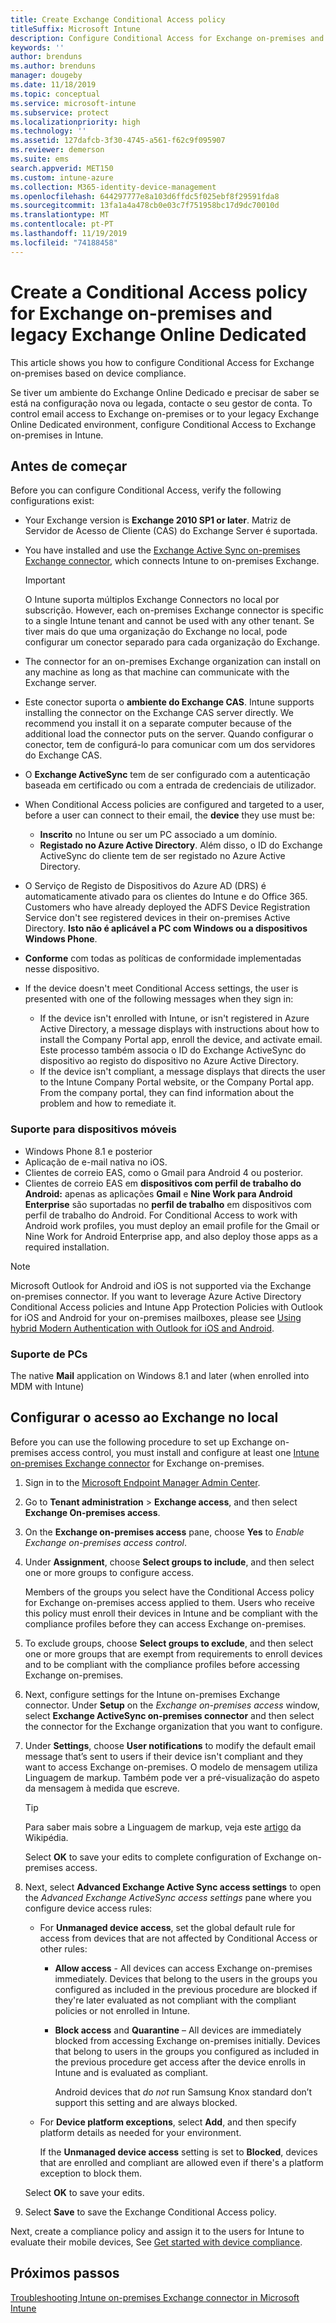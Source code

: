 ```yaml
---
title: Create Exchange Conditional Access policy
titleSuffix: Microsoft Intune
description: Configure Conditional Access for Exchange on-premises and legacy Exchange Online Dedicated in Intune.
keywords: ''
author: brenduns
ms.author: brenduns
manager: dougeby
ms.date: 11/18/2019
ms.topic: conceptual
ms.service: microsoft-intune
ms.subservice: protect
ms.localizationpriority: high
ms.technology: ''
ms.assetid: 127dafcb-3f30-4745-a561-f62c9f095907
ms.reviewer: demerson
ms.suite: ems
search.appverid: MET150
ms.custom: intune-azure
ms.collection: M365-identity-device-management
ms.openlocfilehash: 644297777e8a103d6ffdc5f025ebf8f29591fda8
ms.sourcegitcommit: 13fa1a4a478cb0e03c7f751958bc17d9dc70010d
ms.translationtype: MT
ms.contentlocale: pt-PT
ms.lasthandoff: 11/19/2019
ms.locfileid: "74188458"
---
```

# <a name="create-a-conditional-access-policy-for-exchange-on-premises-and-legacy-exchange-online-dedicated"></a>Create a Conditional Access policy for Exchange on-premises and legacy Exchange Online Dedicated

This article shows you how to configure Conditional Access for Exchange on-premises based on device compliance.

Se tiver um ambiente do Exchange Online Dedicado e precisar de saber se está na configuração nova ou legada, contacte o seu gestor de conta. To control email access to Exchange on-premises or to your legacy Exchange Online Dedicated environment, configure Conditional Access to Exchange on-premises in Intune.

## <a name="before-you-begin"></a>Antes de começar

Before you can configure Conditional Access, verify the following configurations exist:

- Your Exchange version is **Exchange 2010 SP1 or later**. Matriz de Servidor de Acesso de Cliente (CAS) do Exchange Server é suportada.

- You have installed and use the [Exchange Active Sync on-premises Exchange connector](exchange-connector-install.md), which connects Intune to on-premises Exchange.

    >[!IMPORTANT]  
    >O Intune suporta múltiplos Exchange Connectors no local por subscrição.  However, each on-premises Exchange connector is specific to a single Intune tenant and cannot be used with any other tenant.  Se tiver mais do que uma organização do Exchange no local, pode configurar um conector separado para cada organização do Exchange.

- The connector for an on-premises Exchange organization can install on any machine as long as that machine can communicate with the Exchange server.

- Este conector suporta o **ambiente do Exchange CAS**. Intune supports installing the connector on the Exchange CAS server directly. We recommend you install it on a separate computer because of the additional load the connector puts on the server. Quando configurar o conector, tem de configurá-lo para comunicar com um dos servidores do Exchange CAS.

- O **Exchange ActiveSync** tem de ser configurado com a autenticação baseada em certificado ou com a entrada de credenciais de utilizador.

- When Conditional Access policies are configured and targeted to a user, before a user can connect to their email, the **device** they use must be:
  - **Inscrito** no Intune ou ser um PC associado a um domínio.
  - **Registado no Azure Active Directory**. Além disso, o ID do Exchange ActiveSync do cliente tem de ser registado no Azure Active Directory.

- O Serviço de Registo de Dispositivos do Azure AD (DRS) é automaticamente ativado para os clientes do Intune e do Office 365. Customers who have already deployed the ADFS Device Registration Service don't see registered devices in their on-premises Active Directory. **Isto não é aplicável a PC com Windows ou a dispositivos Windows Phone**.

- **Conforme** com todas as políticas de conformidade implementadas nesse dispositivo.

- If the device doesn't meet Conditional Access settings, the user is presented with one of the following messages when they sign in:
  - If the device isn't enrolled with Intune, or isn't registered in Azure Active Directory, a message displays with instructions about how to install the Company Portal app, enroll the device, and activate email. Este processo também associa o ID do Exchange ActiveSync do dispositivo ao registo do dispositivo no Azure Active Directory.
  - If the device isn't compliant, a message displays that directs the user to the Intune Company Portal website, or the Company Portal app. From the company portal, they can find information about the problem and how to remediate it.

### <a name="support-for-mobile-devices"></a>Suporte para dispositivos móveis

- Windows Phone 8.1 e posterior
- Aplicação de e-mail nativa no iOS.
- Clientes de correio EAS, como o Gmail para Android 4 ou posterior.
- Clientes de correio EAS em **dispositivos com perfil de trabalho do Android:** apenas as aplicações **Gmail** e **Nine Work para Android Enterprise** são suportadas no **perfil de trabalho** em dispositivos com perfil de trabalho do Android. For Conditional Access to work with Android work profiles, you must deploy an email profile for the Gmail or Nine Work for Android Enterprise app, and also deploy those apps as a required installation.

> [!NOTE]
> Microsoft Outlook for Android and iOS is not supported via the Exchange on-premises connector. If you want to leverage Azure Active Directory Conditional Access policies and Intune App Protection Policies with Outlook for iOS and Android for your on-premises mailboxes, please see [Using hybrid Modern Authentication with Outlook for iOS and Android](https://docs.microsoft.com/Exchange/clients/outlook-for-ios-and-android/use-hybrid-modern-auth).

### <a name="support-for-pcs"></a>Suporte de PCs

The native **Mail** application on Windows 8.1 and later (when enrolled into MDM with Intune)

## <a name="configure-exchange-on-premises-access"></a>Configurar o acesso ao Exchange no local

Before you can use the following procedure to set up Exchange on-premises access control, you must install and configure at least one [Intune on-premises Exchange connector](exchange-connector-install.md) for Exchange on-premises.

1. Sign in to the [Microsoft Endpoint Manager Admin Center](https://go.microsoft.com/fwlink/?linkid=2109431).

2. Go to **Tenant administration** > **Exchange access**, and then select **Exchange On-premises access**.

3. On the **Exchange on-premises access** pane, choose **Yes** to *Enable Exchange on-premises access control*.

4. Under **Assignment**, choose **Select groups to include**, and then select one or more groups to configure access.

   Members of the groups you select have the Conditional Access policy for Exchange on-premises access applied to them. Users who receive this policy must enroll their devices in Intune and be compliant with the compliance profiles before they can access Exchange on-premises.

5. To exclude groups, choose **Select groups to exclude**, and then select one or more groups that are exempt from requirements to enroll devices and to be compliant with the compliance profiles before accessing Exchange on-premises. 

6. Next, configure settings for the Intune on-premises Exchange connector.  Under **Setup** on the *Exchange on-premises access* window, select **Exchange ActiveSync on-premises connector** and then select the connector for the Exchange organization that you want to configure.

7. Under **Settings**, choose **User notifications** to modify the default email message that’s sent to users if their device isn't compliant and they want to access Exchange on-premises. O modelo de mensagem utiliza Linguagem de markup.  Também pode ver a pré-visualização do aspeto da mensagem à medida que escreve.
   > [!TIP]
   > Para saber mais sobre a Linguagem de markup, veja este [artigo](https://en.wikipedia.org/wiki/Markup_language) da Wikipédia.
 
   Select **OK** to save your edits to complete configuration of Exchange on-premises access.

8. Next, select **Advanced Exchange Active Sync access settings** to open the *Advanced Exchange ActiveSync access settings* pane where you configure device access rules:  

   - For **Unmanaged device access**, set the global default rule for access from devices that are not affected by Conditional Access or other rules:

     - **Allow access** - All devices can access Exchange on-premises immediately. Devices that belong to the users in the groups you configured as included in the previous procedure are blocked if they're later evaluated as not compliant with the compliant policies or not enrolled in Intune.

     - **Block access** and **Quarantine** – All devices are immediately blocked from accessing Exchange on-premises initially. Devices that belong to users in the groups you configured as included in the previous procedure get access after the device enrolls in Intune and is evaluated as compliant. 

       Android devices that *do not* run Samsung Knox standard don’t support this setting and are always blocked.

   -  For **Device platform exceptions**, select **Add**, and then specify platform details as needed for your environment. 
   
      If the **Unmanaged device access** setting is set to **Blocked**, devices that are enrolled and compliant are allowed even if there's a platform exception to block them.  
   
   Select **OK** to save your edits.

9. Select **Save** to save the Exchange Conditional Access policy.

Next, create a compliance policy and assign it to the users for Intune to evaluate their mobile devices, See [Get started with device compliance](device-compliance-get-started.md).

## <a name="next-steps"></a>Próximos passos

[Troubleshooting Intune on-premises Exchange connector in Microsoft Intune](https://support.microsoft.com/help/4471887)

